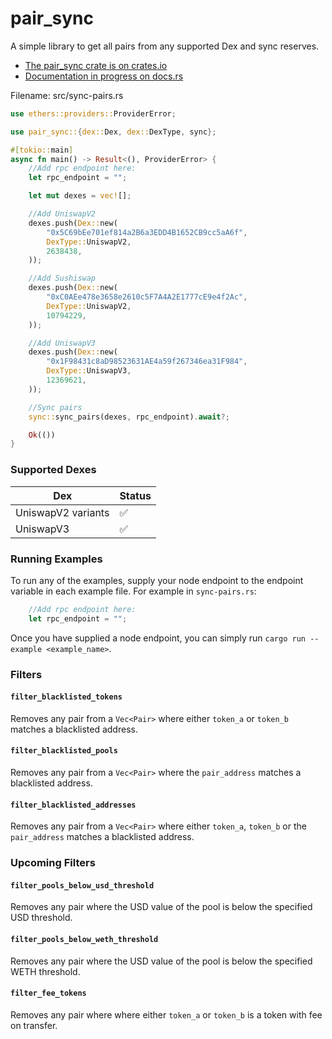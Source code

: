 # pair_sync

A simple library to get all pairs from any supported Dex and sync reserves.

- [The pair_sync crate is on crates.io](https://crates.io/crates/pair_sync)
- [Documentation in progress on docs.rs](https://docs.rs/pair_sync/0.1.0/pair_sync/)


Filename: src/sync-pairs.rs
```rust
use ethers::providers::ProviderError;

use pair_sync::{dex::Dex, dex::DexType, sync};

#[tokio::main]
async fn main() -> Result<(), ProviderError> {
    //Add rpc endpoint here:
    let rpc_endpoint = "";

    let mut dexes = vec![];

    //Add UniswapV2
    dexes.push(Dex::new(
        "0x5C69bEe701ef814a2B6a3EDD4B1652CB9cc5aA6f",
        DexType::UniswapV2,
        2638438,
    ));

    //Add Sushiswap
    dexes.push(Dex::new(
        "0xC0AEe478e3658e2610c5F7A4A2E1777cE9e4f2Ac",
        DexType::UniswapV2,
        10794229,
    ));

    //Add UniswapV3
    dexes.push(Dex::new(
        "0x1F98431c8aD98523631AE4a59f267346ea31F984",
        DexType::UniswapV3,
        12369621,
    ));

    //Sync pairs
    sync::sync_pairs(dexes, rpc_endpoint).await?;

    Ok(())
}
```

### Supported Dexes

| Dex | Status |
|----------|------|
| UniswapV2 variants  | ✅||
| UniswapV3  | ✅||


### Running Examples

To run any of the examples, supply your node endpoint to the endpoint variable in each example file. For example in `sync-pairs.rs`:

```rust
    //Add rpc endpoint here:
    let rpc_endpoint = "";
```

Once you have supplied a node endpoint, you can simply run `cargo run --example <example_name>`.


### Filters

#### `filter_blacklisted_tokens`
Removes any pair from a `Vec<Pair>` where either `token_a` or `token_b` matches a blacklisted address.

#### `filter_blacklisted_pools`
Removes any pair from a `Vec<Pair>` where the `pair_address` matches a blacklisted address.

#### `filter_blacklisted_addresses`
Removes any pair from a `Vec<Pair>` where either `token_a`, `token_b` or the `pair_address` matches a blacklisted address.


### Upcoming Filters

#### `filter_pools_below_usd_threshold`
Removes any pair where the USD value of the pool is below the specified USD threshold.

#### `filter_pools_below_weth_threshold`
Removes any pair where the USD value of the pool is below the specified WETH threshold.

#### `filter_fee_tokens`
Removes any pair where  where either `token_a` or `token_b` is a token with fee on transfer.




